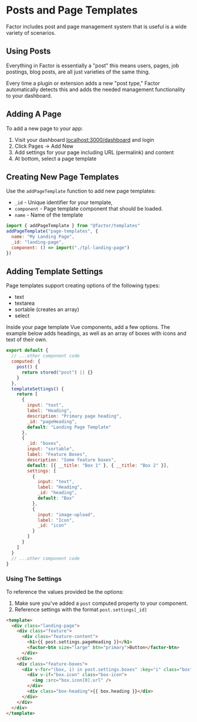 # Posts and Page Templates

Factor includes post and page management system that is useful is a wide variety of scenarios.

## Using Posts

Everything in Factor is essentially a "post" this means users, pages, job postings, blog posts, are all just varieties of the same thing.

Every time a plugin or extension adds a new "post type," Factor automatically detects this and adds the needed management functionality to your dashboard.

## Adding A Page

To add a new page to your app:

1. Visit your dashboard [localhost:3000/dashboard](http://localhost:3000/dashboard) and login
1. Click Pages &rarr; Add New
1. Add settings for your page including URL (permalink) and content
1. At bottom, select a page template

## Creating New Page Templates

Use the `addPageTemplate` function to add new page templates:

- `_id` - Unique identifier for your template,
- `component` - Page template component that should be loaded.
- `name` - Name of the template

```js
import { addPageTemplate } from "@factor/templates"
addPageTemplate("page-templates", {
  name: "My Landing Page",
  _id: "landing-page",
  component: () => import("./tpl-landing-page")
})
```

## Adding Template Settings

Page templates support creating options of the following types:

- text
- textarea
- sortable (creates an array)
- select

Inside your page template Vue components, add a few options. The example below adds headings, as well as an array of boxes with icons and text of their own.

```js
export default {
  // ...other component code
  computed: {
    post() {
      return stored("post") || {}
    }
  },
  templateSettings() {
    return [
      {
        input: "text",
        label: "Heading",
        description: "Primary page heading",
        _id: "pageHeading",
        default: "Landing Page Template"
      },
      {
        _id: "boxes",
        input: "sortable",
        label: "Feature Boxes",
        description: "Some feature boxes",
        default: [{ __title: "Box 1" }, { __title: "Box 2" }],
        settings: [
          {
            input: "text",
            label: "Heading",
            _id: "heading",
            default: "Box"
          },
          {
            input: "image-upload",
            label: "Icon",
            _id: "icon"
          }
        ]
      }
    ]
  }
  // ...other component code
}
```

### Using The Settings

To reference the values provided be the options:

1. Make sure you've added a `post` computed property to your component.
2. Reference settings with the format `post.settings[_id]`

```html
<template>
  <div class="landing-page">
    <div class="feature">
      <div class="feature-content">
        <h1>{{ post.settings.pageHeading }}</h1>
        <factor-btn size="large" btn="primary">Button</factor-btn>
      </div>
    </div>
    <div class="feature-boxes">
      <div v-for="(box, i) in post.settings.boxes" :key="i" class="box">
        <div v-if="box.icon" class="box-icon">
          <img :src="box.icon[0].url" />
        </div>
        <div class="box-heading">{{ box.heading }}</div>
      </div>
    </div>
  </div>
</template>
```

